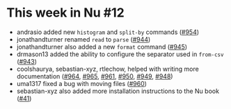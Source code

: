 # This week in Nu #12

- andrasio added new `histogram` and `split-by` commands ([#954](https://github.com/nushell/nushell/pull/954))
- jonathandturner renamed `read` to `parse` ([#944](https://github.com/nushell/nushell/pull/944))
- jonathandturner also added a new `format` command ([#945](https://github.com/nushell/nushell/pull/945))
- drmason13 added the ability to configure the separator used in `from-csv` ([#943](https://github.com/nushell/nushell/pull/943))
- coolshaurya, sebastian-xyz, rtlechow, helped with writing more documentation ([#964](https://github.com/nushell/nushell/pull/964), [#965](https://github.com/nushell/nushell/pull/965), [#961](https://github.com/nushell/nushell/pull/961), [#950](https://github.com/nushell/nushell/pull/950), [#949](https://github.com/nushell/nushell/pull/949), [#948](https://github.com/nushell/nushell/pull/948))
- uma1317 fixed a bug with moving files ([#960](https://github.com/nushell/nushell/pull/960))
- sebastian-xyz also added more installation instructions to the Nu book ([#41](https://github.com/nushell/book/pull/41))
